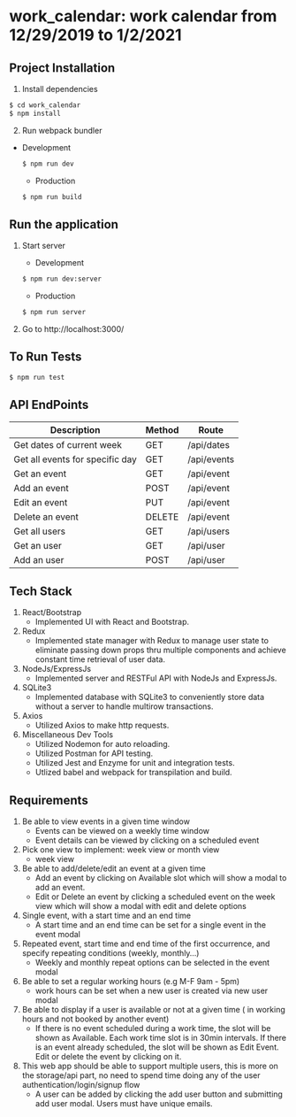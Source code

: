 # work_calendar: work calendar from 12/29/2019 to 1/2/2021

## Project Installation

1. Install dependencies

```bash
$ cd work_calendar
$ npm install
```

2. Run webpack bundler

- Development

  ```bash
  $ npm run dev
  ```

  - Production

  ```bash
  $ npm run build
  ```

## Run the application

1. Start server

   - Development

   ```bash
   $ npm run dev:server
   ```

   - Production

   ```bash
   $ npm run server
   ```

2. Go to http://localhost:3000/

## To Run Tests

```bash
$ npm run test
```

## API EndPoints

| Description                     | Method | Route       |
| ------------------------------- | ------ | ----------- |
| Get dates of current week       | GET    | /api/dates  |
| Get all events for specific day | GET    | /api/events |
| Get an event                    | GET    | /api/event  |
| Add an event                    | POST   | /api/event  |
| Edit an event                   | PUT    | /api/event  |
| Delete an event                 | DELETE | /api/event  |
| Get all users                   | GET    | /api/users  |
| Get an user                     | GET    | /api/user   |
| Add an user                     | POST   | /api/user   |

## Tech Stack

1. React/Bootstrap
   - Implemented UI with React and Bootstrap.
2. Redux
   - Implemented state manager with Redux to manage user state to eliminate passing down props thru multiple components and achieve constant time retrieval of user data.
3. NodeJs/ExpressJs
   - Implemented server and RESTFul API with NodeJs and ExpressJs.
4. SQLite3
   - Implemented database with SQLite3 to conveniently store data without a server to handle multirow transactions.
5. Axios
   - Utilized Axios to make http requests.
6. Miscellaneous Dev Tools
   - Utilized Nodemon for auto reloading.
   - Utilized Postman for API testing.
   - Utilized Jest and Enzyme for unit and integration tests.
   - Utlized babel and webpack for transpilation and build.

## Requirements

1. Be able to view events in a given time window
   - Events can be viewed on a weekly time window
   - Event details can be viewed by clicking on a scheduled event
2. Pick one view to implement: week view or month view
   - week view
3. Be able to add/delete/edit an event at a given time
   - Add an event by clicking on Available slot which will show a modal to add an event.
   - Edit or Delete an event by clicking a scheduled event on the week view which will show a modal with edit and delete options
4. Single event, with a start time and an end time
   - A start time and an end time can be set for a single event in the event modal
5. Repeated event, start time and end time of the first occurrence, and specify repeating conditions (weekly, monthly…)
   - Weekly and monthly repeat options can be selected in the event modal
6. Be able to set a regular working hours (e.g M-F 9am - 5pm)
   - work hours can be set when a new user is created via new user modal
7. Be able to display if a user is available or not at a given time ( in working hours and not booked by another event)
   - If there is no event scheduled during a work time, the slot will be shown as Available. Each work time slot is in 30min intervals. If there is an event already scheduled, the slot will be shown as Edit Event. Edit or delete the event by clicking on it.
8. This web app should be able to support multiple users, this is more on the storage/api part, no need to spend time doing any of the user authentication/login/signup flow
   - A user can be added by clicking the add user button and submitting add user modal. Users must have unique emails.
